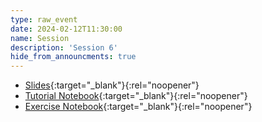 ```yaml
---
type: raw_event
date: 2024-02-12T11:30:00
name: Session
description: 'Session 6'
hide_from_announcments: true
---
```



* [Slides](https://pynoon.github.io/curriculum/week_6/slides.html){:target="_blank"}{:rel="noopener"}
* [Tutorial Notebook](https://colab.research.google.com/github/pynoon/curriculum/blob/main/week_6/week_6_tutorial.ipynb){:target="_blank"}{:rel="noopener"}
* [Exercise Notebook](https://colab.research.google.com/github/pynoon/curriculum/blob/main/week_6/week_6_exercise.ipynb){:target="_blank"}{:rel="noopener"}
